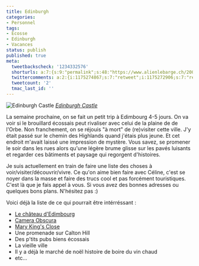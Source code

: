 ```yaml
---
title: Edinburgh
categories:
- Personnel
tags:
- Ecosse
- Edinburgh
- Vacances
status: publish
published: true
meta:
  tweetbackscheck: '1234332576'
  shorturls: a:7:{s:9:"permalink";s:48:"https://www.alienlebarge.ch/2007/11/22/edinburgh/";s:7:"tinyurl";s:25:"https://tinyurl.com/2w5z75";s:4:"isgd";s:17:"https://is.gd/iJIE";s:5:"bitly";s:20:"https://bit.ly/1yDHqm";s:5:"snipr";s:22:"https://snipr.com/bgs86";s:5:"snurl";s:22:"https://snurl.com/bgs86";s:7:"snipurl";s:24:"https://snipurl.com/bgs86";}
  twittercomments: a:2:{i:1175274867;s:7:"retweet";i:1175272906;s:7:"retweet";}
  tweetcount: '2'
  tmac_last_id: ''
---
```

 <img src="https://farm1.static.flickr.com/159/432310909_9f48e0e7ee.jpg" alt="Edinburgh Castle" />
<em><a href="https://www.flickr.com/photos/scooterjohn/432310909/" title="photo sharing">Edinburgh Castle</a></em>

La semaine prochaine, on se fait un petit trip à Edimbourg 4-5 jours. On va voir si le brouillard écossais peut rivaliser avec celui de la plaine de de l'Orbe.
Non franchement, on se réjouis "à mort" de (re)visiter cette ville. J'y était passé sur le chemin des Highlands quand j'étais plus jeune. Et cet endroit m'avait laissé une impression de mystère. Vous savez, se promener le soir dans les rues alors qu'une légère brume glisse sur les pavés luisants et regarder ces bâtiments et paysage qui regorgent d'histoires.

Je suis actuellement en train de faire une liste des choses à voir/visiter/découvrir/vivre. Ce qu'on aime bien faire avec Céline, c'est se noyer dans la masse et faire des trucs cool et pas forcément touristiques. C'est là que je fais appel à vous. Si vous avez des bonnes adresses ou quelques bons plans. N'hésitez pas :)

Voici déjà la liste de ce qui pourrait être intérréssant :
<ul>
	<li><a href="https://www.historic-scotland.gov.uk/textonly/properties_sites_detail?propertyID=PL_121" title="https://www.historic-scotland.gov.uk/textonly/properties_sites_detail?propertyID=PL_121">Le château d'Edimbourg</a></li>
	<li><a href="https://www.camera-obscura.co.uk/" title="https://www.camera-obscura.co.uk/">Camera Obscura</a></li>
	<li><a href="https://www.realmarykingsclose.co.uk/" title="https://www.realmarykingsclose.co.uk/">Mary King's Close</a></li>
	<li>Une promenade sur Calton Hill</li>
	<li>Des p'tits pubs biens écossais</li>
	<li>La vieille ville</li>
	<li>Il y a déjà le marché de noël histoire de boire du vin chaud</li>
	<li>etc...</li>
</ul>
